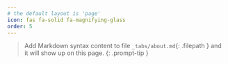 ```yaml
---
# the default layout is 'page'
icon: fas fa-solid fa-magnifying-glass
order: 5
---
```


> Add Markdown syntax content to file `_tabs/about.md`{: .filepath } and it will show up on this page.
{: .prompt-tip }
